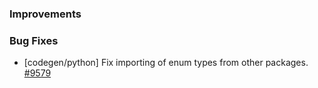 ### Improvements

### Bug Fixes

- [codegen/python] Fix importing of enum types from other packages.
  [#9579](https://github.com/pulumi/pulumi/pull/9579)